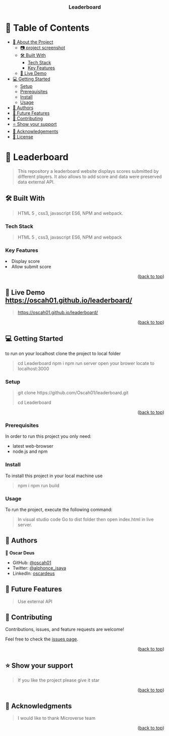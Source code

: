 <a name="readme-top"></a>
<div align="center">

  <h3><b>Leaderboard</b></h3>

</div>

<!-- TABLE OF CONTENTS -->

# 📗 Table of Contents

- [📖 About the Project](#about-project)
  - [:camera: project screenshot](#screen-shoot)
  - [🛠 Built With](#built-with)
    - [Tech Stack](#tech-stack)
    - [Key Features](#key-features)
  - [🚀 Live Demo](#live-demo)
- [💻 Getting Started](#getting-started)
  - [Setup](#setup)
  - [Prerequisites](#prerequisites)
  - [Install](#install)
  - [Usage](#usage)
- [👥 Authors](#authors)
- [🔭 Future Features](#future-features)
- [🤝 Contributing](#contributing)
- [⭐️ Show your support](#support)
- [🙏 Acknowledgements](#acknowledgements)
- [📝 License](#license)

<!-- PROJECT DESCRIPTION -->

# 📖 Leaderboard <a name="about-project"></a>

> This repository a leaderboard website displays scores submitted by different players. It also allows to add score and data were preserved data external API.

## 🛠 Built With <a name="built-with"> </a>

> HTML 5 , css3, javascript ES6, NPM and webpack.

### Tech Stack <a name="tech-stack"></a>

> HTML 5 , css3, javascript ES6, NPM and webpack

<!-- Features -->

### Key Features <a name="key-features"></a>

 <li>Display score</li>
 <li>Allow submit score</li>

<p align="right">(<a href="#readme-top">back to top</a>)</p><!-- LIVE DEMO -->

## 🚀 Live Demo <a name="live-demo">https://oscah01.github.io/leaderboard/</a>

> https://oscah01.github.io/leaderboard/

<p align="right">(<a href="#readme-top">back to top</a>)</p>

<!-- GETTING STARTED -->

## 💻 Getting Started <a name="getting-started"></a>

to run on your localhost clone the project to local folder

> cd Leaderboard
> npm i
> npm run server
> open your brower locate to localhost:3000

### Setup

> <p> git clone https://github.com/Oscah01/leaderboard.git</p>
> cd Leaderboard

<p align="right">(<a href="#readme-top">back to top</a>)</p>

### Prerequisites

In order to run this project you only need:

- latest web-browser
- node.js and npm

### Install

To install this project in your local machine use

> npm i
> npm run build

### Usage

To run the project, execute the following command:

> In visual studio code Go to dist folder then open index.html in live server.

<!-- AUTHORS -->

## 👥 Authors <a name="authors"></a>

👤 **Oscar Deus**

- GitHub: [@oscah01](https://github.com/oscah01)
- Twitter: [@alphonce_isaya](https://twitter.com/alphonce_isaya)
- LinkedIn: [oscardeus](https://www.linkedin.com/in/oscardeus/)

<!-- FUTURE FEATURES -->

## 🔭 Future Features <a name="future-features"></a>

> Use external API

## 🤝 Contributing <a name="contributing"></a>

Contributions, issues, and feature requests are welcome!

Feel free to check the [issues page](https://github.com/Oscah01/leaderboard/issues).

<p align="right">(<a href="#readme-top">back to top</a>)</p>
<!-- SUPPORT -->

## ⭐️ Show your support <a name="support"></a>

> If you like the project please give it star

<p align="right">(<a href="#readme-top">back to top</a>)</p>

<!-- ACKNOWLEDGEMENTS -->

## 🙏 Acknowledgments <a name="acknowledgements"></a>

> I would like to thank Microverse team

<p align="right">(<a href="#readme-top">back to top</a>)</p>

